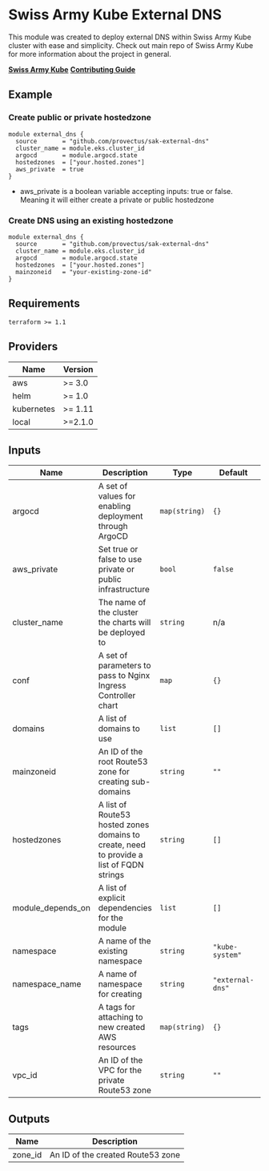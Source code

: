 # Swiss Army Kube External DNS

This module was created to deploy external DNS within Swiss Army Kube cluster with ease and simplicity.
Check out main repo of Swiss Army Kube for more information about the project in general.

**[Swiss Army Kube](https://github.com/provectus/swiss-army-kube)**
**[Contributing Guide](https://github.com/provectus/swiss-army-kube/blob/master/CONTRIBUTING.md)**

## Example
### Create public or private hostedzone

``` hcl
module external_dns {
  source       = "github.com/provectus/sak-external-dns"
  cluster_name = module.eks.cluster_id
  argocd       = module.argocd.state
  hostedzones  = ["your.hosted.zones"]
  aws_private  = true
}
```
- aws_private is a boolean variable accepting inputs: true or false. Meaning it will either create a private or public hostedzone

### Create DNS using an existing hostedzone

``` hcl
module external_dns {
  source       = "github.com/provectus/sak-external-dns"
  cluster_name = module.eks.cluster_id
  argocd       = module.argocd.state
  hostedzones  = ["your.hosted.zones"]
  mainzoneid   = "your-existing-zone-id"
}
```

## Requirements

```
terraform >= 1.1
 ```

## Providers

| Name | Version |
|------|---------|
| aws | >= 3.0 |
| helm | >= 1.0 |
| kubernetes | >= 1.11 |
| local | >=2.1.0 |

## Inputs

| Name | Description | Type | Default | Required |
|------|-------------|------|---------|:-----:|
| argocd | A set of values for enabling deployment through ArgoCD | `map(string)` | `{}` | no |
| aws\_private | Set true or false to use private or public infrastructure | `bool` | `false` | no |
| cluster\_name | The name of the cluster the charts will be deployed to | `string` | n/a | yes |
| conf | A set of parameters to pass to Nginx Ingress Controller chart | `map` | `{}` | no |
| domains | A list of domains to use | `list` | `[]` | no |
| mainzoneid | An ID of the root Route53 zone for creating sub-domains | `string` | `""` | no |
| hostedzones | A list of Route53 hosted zones domains to create, need to provide a list of FQDN strings | `string` | `[]` | yes |
| module\_depends\_on | A list of explicit dependencies for the module | `list` | `[]` | no |
| namespace | A name of the existing namespace | `string` | `"kube-system"` | no |
| namespace\_name | A name of namespace for creating | `string` | `"external-dns"` | no |
| tags | A tags for attaching to new created AWS resources | `map(string)` | `{}` | no |
| vpc\_id | An ID of the VPC for the private Route53 zone | `string` | `""` | no |

## Outputs

| Name | Description |
|------|-------------|
| zone\_id | An ID of the created Route53 zone |
